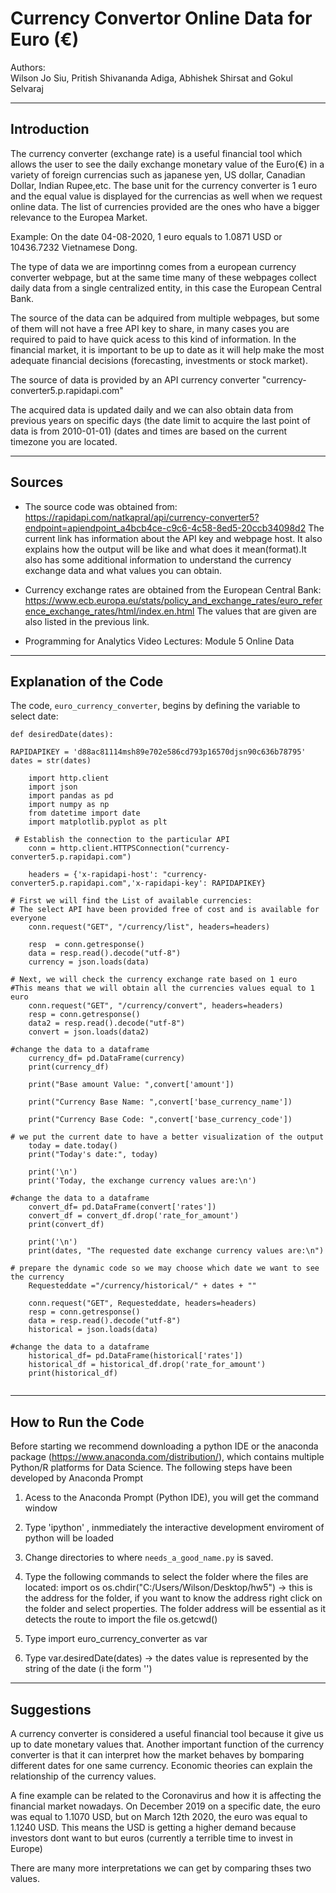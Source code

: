 # Currency Convertor Online Data for Euro (€)

Authors:  
Wilson Jo Siu,
Pritish Shivananda Adiga,
Abhishek Shirsat and
Gokul Selvaraj

---

## Introduction

The currency converter (exchange rate) is a useful financial tool which allows the user to see the daily exchange monetary value of the Euro(€) in a variety of foreign currencias such as japanese yen, US dollar, Canadian Dollar, Indian Rupee,etc. The base unit for the currency converter is 1 euro and the equal value is displayed for the currencias as well when we request online data. The list of currencies provided are the ones who have a bigger relevance to the Europea Market.

Example:
On the date 04-08-2020, 1 euro equals to 1.0871 USD or 10436.7232 Vietnamese Dong.

The type of data we are importinng comes from a european currency converter webpage, but at the same time many of these webpages collect daily data from a single centralized entity, in this case the European Central Bank.

The source of the data can be adquired from multiple webpages, but some of them will not have a free API key to share, in many cases you are required to paid to have quick acess to this kind of information. In the financial market, it is important to be up to date as it will help make the most adequate financial decisions (forecasting, investments or stock market). 

The source of data is provided by an API currency converter "currency-converter5.p.rapidapi.com"

The acquired data is updated daily and we can also obtain data from previous years on specific days (the date limit to acquire the last point of data is from 2010-01-01) (dates and times are based on the current timezone you are located. 

---

## Sources

- The source code was obtained from:  https://rapidapi.com/natkapral/api/currency-converter5?endpoint=apiendpoint_a4bcb4ce-c9c6-4c58-8ed5-20ccb34098d2
The current link has information about the API key and webpage host. It also explains how the output will be like and what does it mean(format).It also has some additional information to understand the currency exchange data and what values you can obtain.

- Currency exchange rates are obtained from the European Central Bank: https://www.ecb.europa.eu/stats/policy_and_exchange_rates/euro_reference_exchange_rates/html/index.en.html 
The values that are given are also listed in the previous link.

- Programming for Analytics Video Lectures: Module 5 Online Data

---

## Explanation of the Code
The code, `euro_currency_converter`, begins by defining the variable to select date:
```
def desiredDate(dates): 

RAPIDAPIKEY = 'd88ac81114msh89e702e586cd793p16570djsn90c636b78795'  
dates = str(dates)
    
    import http.client  
    import json 
    import pandas as pd
    import numpy as np
    from datetime import date
    import matplotlib.pyplot as plt
    
 # Establish the connection to the particular API 
    conn = http.client.HTTPSConnection("currency-converter5.p.rapidapi.com")

    headers = {'x-rapidapi-host': "currency-converter5.p.rapidapi.com",'x-rapidapi-key': RAPIDAPIKEY}

# First we will find the List of available currencies:
# The select API have been provided free of cost and is available for everyone
    conn.request("GET", "/currency/list", headers=headers)

    resp  = conn.getresponse()
    data = resp.read().decode("utf-8") 
    currency = json.loads(data)

# Next, we will check the currency exchange rate based on 1 euro
#This means that we will obtain all the currencies values equal to 1 euro 
    conn.request("GET", "/currency/convert", headers=headers)
    resp = conn.getresponse()
    data2 = resp.read().decode("utf-8")
    convert = json.loads(data2)

#change the data to a dataframe  
    currency_df= pd.DataFrame(currency)
    print(currency_df)

    print("Base amount Value: ",convert['amount'])

    print("Currency Base Name: ",convert['base_currency_name'])

    print("Currency Base Code: ",convert['base_currency_code'])

# we put the current date to have a better visualization of the output
    today = date.today()
    print("Today's date:", today)

    print('\n')
    print('Today, the exchange currency values are:\n')

#change the data to a dataframe
    convert_df= pd.DataFrame(convert['rates'])
    convert_df = convert_df.drop('rate_for_amount')
    print(convert_df)

    print('\n')
    print(dates, "The requested date exchange currency values are:\n")

# prepare the dynamic code so we may choose which date we want to see the currency
    Requesteddate ="/currency/historical/" + dates + ""

    conn.request("GET", Requesteddate, headers=headers)
    resp = conn.getresponse()
    data = resp.read().decode("utf-8")
    historical = json.loads(data)
    
#change the data to a dataframe
    historical_df= pd.DataFrame(historical['rates'])
    historical_df = historical_df.drop('rate_for_amount')
    print(historical_df)


```
---

## How to Run the Code

Before starting we recommend downloading a python IDE or the anaconda package (https://www.anaconda.com/distribution/), which contains multiple Python/R platforms for Data Science. The following steps have been developed by Anaconda Prompt

1. Acess to the Anaconda Prompt (Python IDE), you will get the command window 

2. Type 'ipython' , inmmediately the interactive development enviroment of python will be loaded

3. Change directories to where `needs_a_good_name.py` is saved.

3. Type the following commands to select the folder where the files are located:
    import os
    os.chdir("C:/Users/Wilson/Desktop/hw5") -> this is the address for the folder, if you want to know the address right click on the    folder and select properties. The folder address will be essential as it detects the route to import the file
    os.getcwd()

4. Type import euro_currency_converter as var

5. Type var.desiredDate(dates) -> the dates value is represented by the string of the date (i the form '')

---

## Suggestions

A currency converter is considered a useful financial tool because it give us up to date monetary values that. Another important function of the currency converter is that it can interpret how the market behaves by bomparing different dates for one same currency. Economic theories can explain the relationship of the currency values.

A fine example can be related to the Coronavirus and how it is affecting the financial market nowadays. On December 2019 on a specific date, the euro was equal to 1.1070 USD, but on March 12th 2020, the euro was equal to 1.1240 USD. This means the USD is getting a higher demand because investors dont want to but euros (currently a terrible time to invest in Europe)   

There are many more interpretations we can get by comparing thses two values.



